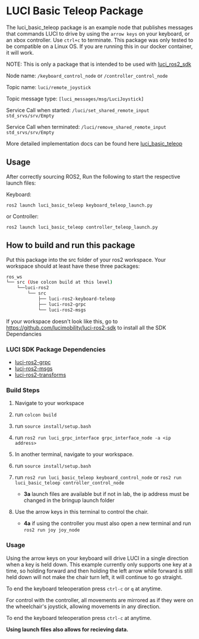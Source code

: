 # LUCI Basic Teleop Package

The luci_basic_teleop package is an example node that publishes messages that commands LUCI to drive by using the `arrow keys` on your keyboard, or an xbox controller. Use `ctrl+c` to terminate.
This package was only tested to be compatible on a Linux OS. If you are running this in our docker container, it will work.

NOTE: This is only a package that is intended to be used with [luci_ros2_sdk](https://github.com/lucimobility/luci-ros2-sdk)

Node name: `/keyboard_control_node` or `/controller_control_node`

Topic name: `luci/remote_joystick`

Topic message type: `[luci_messages/msg/LuciJoystick]`

Service Call when started: `/luci/set_shared_remote_input std_srvs/srv/Empty`

Service Call when terminated: `/luci/remove_shared_remote_input std_srvs/srv/Empty`

More detailed implementation docs can be found here [luci_basic_teleop](docs/teleop.md)

## Usage ##

After correctly sourcing ROS2, Run the following to start the respective launch files:

Keyboard: 

`ros2 launch luci_basic_teleop keyboard_teleop_launch.py`

or 
Controller: 

`ros2 launch luci_basic_teleop controller_teleop_launch.py`

## How to build and run this package ##
Put this package into the src folder of your ros2 workspace. Your workspace should at least have these three packages:
```bash
ros_ws
└── src (Use colcon build at this level)
    └──luci-ros2
        └── src 
            ├── luci-ros2-keyboard-teleop
            ├── luci-ros2-grpc
            └── luci-ros2-msgs
```

If your workspace doesn't look like this, go to https://github.com/lucimobility/luci-ros2-sdk to install all the SDK Dependancies

### LUCI SDK Package Dependencies ###
- [luci-ros2-grpc](https://github.com/UW-CTRL/luci-ros2-grpc)
- [luci-ros2-msgs](https://github.com/UW-CTRL/luci-ros2-msgs)
- [luci-ros2-transforms](https://github.com/lucimobility/luci-ros2-transforms)


### Build Steps ###
1. Navigate to your workspace
2. run `colcon build`
3. run `source install/setup.bash`
4. run `ros2 run luci_grpc_interface grpc_interface_node -a <ip address>` 

1. In another terminal, navigate to your workspace.
2. run `source install/setup.bash`
3. run `ros2 run luci_basic_teleop keyboard_control_node` or `ros2 run luci_basic_teloep controller_control_node`
    - **3a** launch files are available but if not in lab, the ip address must be changed in the bringup launch folder
4. Use the arrow keys in this terminal to control the chair.
    - **4a** if using the controller you must also open a new terminal and run `ros2 run joy joy_node` 


### Usage ###
Using the arrow keys on your keyboard will drive LUCI in a single direction when a key is held down. This example currently only supports one key at a time, so holding forward and then holding the left arrow while forward is still held down will not make the chair turn left, it will continue to go straight.

To end the keyboard teleoperation press `ctrl-c` or `q` at anytime.

For control with the controller, all movements are mirrored as if they were on the wheelchair's joystick, allowing movements in any direction.

To end the keyboard teleoperation press `ctrl-c` at anytime.

**Using launch files also allows for recieving data.**
